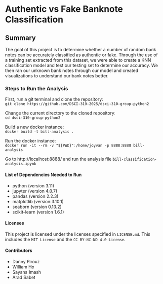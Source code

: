 # Authentic vs Fake Banknote Classification

## Summary

The goal of this project is to determine whether a number of random bank notes can be accurately classified as authentic or fake. Through the use of a training set extracted from this dataset, we were able to create a KNN classification model and test our testing set to determine our accuracy. We then ran our unknown bank notes through our model and created visualizations to understand our bank notes better.

### Steps to Run the Analysis

First, run a git terminal and clone the repository: <br>
`git clone https://github.com/DSCI-310-2025/dsci-310-group-python2`

Change the current directory to the cloned repository: <br>
`cd dsci-310-group-python2`

Build a new docker instance: <br>
`docker build -t bill-analysis .`

Run the docker instance: <br>
`docker run -it --rm -v "${PWD}":/home/joyvan -p 8888:8888 bill-analysis`

Go to http://localhost:8888/ and run the analysis file `bill-classification-analysis.ipynb`

#### List of Dependencies Needed to Run

- python (version 3.11)
- jupyter (version 4.0.7)
- pandas (version 2.2.3)
- matplotlib (version 3.10.1)
- seaborn (version 0.13.2)
- scikit-learn (version 1.6.1)

#### Licenses

This project is licensed under the licenses specified in `LICENSE.md`. This includes the `MIT License` and the `CC BY-NC-ND 4.0 License`.

#### Contributors

- Danny Pirouz
- William Ho
- Sayana Imash
- Arad Sabet
